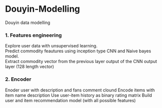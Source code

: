 # Douyin-Modelling                
Douyin data modelling                     

### 1. Features engineering                 
Explore user data with unsupervised learning.                 
Predict commodity feautures using inception type CNN and Naive bayes model.                  
Extract commodity vector from the previous layer output of the CNN output layer (128 length vector)               

### 2. Encoder
Enoder user with description and fans comment clound
Encode items with item name description
Use user-item history as binary rating matrix
Build user and item recommendation model (with all possible features)          
